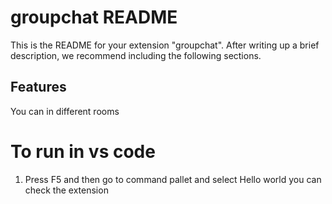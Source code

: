 # groupchat README

This is the README for your extension "groupchat". After writing up a brief description, we recommend including the following sections.

## Features

You can in different rooms

# To run in vs code

1. Press F5 and then go to command pallet and select Hello world you can check the extension
